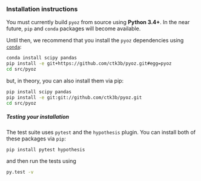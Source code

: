 ### Installation instructions


You must currently build ``pyoz`` from source using **Python 3.4+**.
In the near future, ``pip`` and ``conda`` packages will become available.

Until then, we recommend that you install the ``pyoz`` dependencies using
 [``conda``](https://www.continuum.io/downloads):
 
```bash
conda install scipy pandas
pip install -e git+https://github.com/ctk3b/pyoz.git#egg=pyoz
cd src/pyoz
```

but, in theory, you can also install them via pip:

```bash
pip install scipy pandas
pip install -e git:git://github.com/ctk3b/pyoz.git
cd src/pyoz
```

##### Testing your installation

The test suite uses ``pytest`` and the ``hypothesis`` plugin. You can install
both of these packages via ``pip``:

```bash
pip install pytest hypothesis
```

and then run the tests using

```bash
py.test -v
```